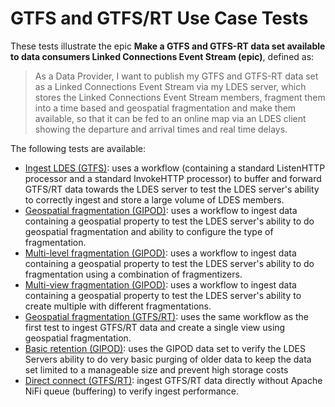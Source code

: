 # GTFS and GTFS/RT Use Case Tests
These tests illustrate the epic **Make a GTFS and GTFS-RT data set available to data consumers Linked Connections Event Stream (epic)**, defined as:

> As a Data Provider, I want to publish my GTFS and GTFS-RT data set as a Linked Connections Event Stream via my LDES server, which stores the Linked Connections Event Stream members, fragment them into a time based and geospatial  fragmentation and make them available, so that it can be fed to an online map via an LDES client showing the departure and arrival times and real time delays.

The following tests are available:
* [Ingest LDES (GTFS)](./1.ingest-ldes/README.md): uses a workflow (containing a standard ListenHTTP processor and a standard InvokeHTTP processor) to buffer and forward GTFS/RT data towards the LDES server to test the LDES server's ability to correctly ingest and store a large volume of LDES members.
* [Geospatial fragmentation (GIPOD)](./2.geo-fragmentation/README.md): uses a workflow to ingest data containing a geospatial property to test the LDES server's ability to do geospatial fragmentation and ability to configure the type of fragmentation.
* [Multi-level fragmentation (GIPOD)](./3.multi-level-fragmentation/README.md): uses a workflow to ingest data containing a geospatial property to test the LDES server's ability to do fragmentation using a combination of fragmentizers.
* [Multi-view fragmentation (GIPOD)](./4.multi-view/README.md): uses a workflow to ingest data containing a geospatial property to test the LDES server's ability to create multiple with different fragmentations.
* [Geospatial fragmentation (GTFS/RT)](./5.including-stops/README.md): uses the same workflow as the first test to ingest GTFS/RT data and create a single view using geospatial fragmentation.
* [Basic retention (GIPOD)](./6.basic-retention/README.md): uses the GIPOD data set to verify the LDES Servers ability to do very basic purging of older data to keep the data set limited to a manageable size and prevent high storage costs
* [Direct connect (GTFS/RT)](./7.direct-connect/README.md): ingest GTFS/RT data directly without Apache NiFi queue (buffering) to verify ingest performance.
